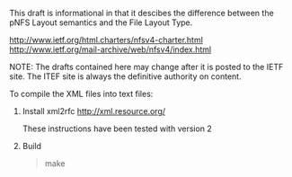 This draft is informational in that it descibes the
difference between the pNFS Layout semantics and
the File Layout Type.

http://www.ietf.org/html.charters/nfsv4-charter.html
http://www.ietf.org/mail-archive/web/nfsv4/index.html

NOTE: The drafts contained here may change after it is posted to the IETF site. The ITEF site is always the definitive authority on content.

To compile the XML files into text files:

1. Install xml2rfc 
   http://xml.resource.org/

   These instructions have been tested with version 2

2. Build

   > make

